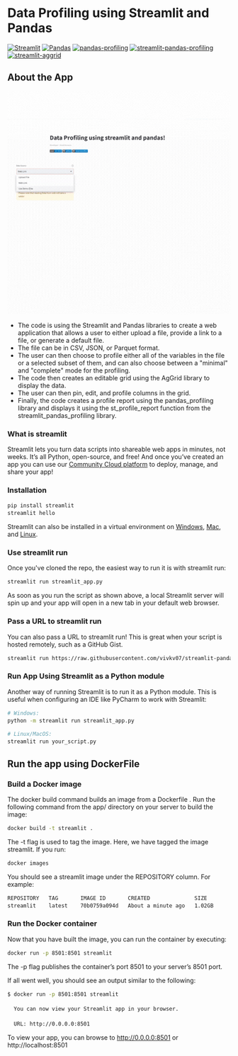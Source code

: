 # Data Profiling using Streamlit and Pandas <br>
[![Streamlit](https://badgen.net/pypi/v/streamlit)](https://pypi.org/project/streamlit/)
[![Pandas](https://badgen.net/pypi/v/pandas)](https://pypi.org/project/pandas/) 
[![pandas-profiling](https://badgen.net/pypi/v/pandas-profiling)](https://pypi.org/project/pandas-profiling/)
[![streamlit-pandas-profiling](https://badgen.net/pypi/v/streamlit-pandas-profiling)](https://pypi.org/project/streamlit-pandas-profiling/)
[![streamlit-aggrid](https://badgen.net/pypi/v/streamlit-aggrid)](https://pypi.org/project/streamlit-aggrid/)

## About the App
![Example of live coding an app in Streamlit|635x380](https://github.com/vivkv07/streamlit-pandas-profiling/blob/main/images/demo.gif?raw=true)

* The code is using the Streamlit and Pandas libraries to create a web application that allows a user to either upload a file, provide a link to a file, or generate a default file. 
* The file can be in CSV, JSON, or Parquet format. 
* The user can then choose to profile either all of the variables in the file or a selected subset of them, and can also choose between a "minimal" and "complete" mode for the profiling.
* The code then creates an editable grid using the AgGrid library to display the data. 
* The user can then pin, edit, and profile columns in the grid. 
* Finally, the code creates a profile report using the pandas_profiling library and displays it using the st_profile_report function from the streamlit_pandas_profiling library.

### What is streamlit 

Streamlit lets you turn data scripts into shareable web apps in minutes, not weeks. It’s all Python, open-source, and free! And once you’ve created an app you can use our [Community Cloud platform](https://streamlit.io/cloud) to deploy, manage, and share your app!

### Installation

```bash
pip install streamlit
streamlit hello
```

Streamlit can also be installed in a virtual environment on [Windows](https://github.com/streamlit/streamlit/wiki/Installing-in-a-virtual-environment#on-windows), [Mac](https://github.com/streamlit/streamlit/wiki/Installing-in-a-virtual-environment#on-mac--linux), and [Linux](https://github.com/streamlit/streamlit/wiki/Installing-in-a-virtual-environment#on-mac--linux).

### Use streamlit run
Once you've cloned the repo, the easiest way to run it is with streamlit run:
```bash
streamlit run streamlit_app.py 
```

As soon as you run the script as shown above, a local Streamlit server will spin up and your app will open in a new tab in your default web browser.

### Pass a URL to streamlit run
You can also pass a URL to streamlit run! This is great when your script is hosted remotely, such as a GitHub Gist.
```bash
streamlit run https://raw.githubusercontent.com/vivkv07/streamlit-pandas-profiling/main/streamlit-app.py
```

### Run App Using Streamlit as a Python module
Another way of running Streamlit is to run it as a Python module. This is useful when configuring an IDE like PyCharm to work with Streamlit:

```bash
# Windows:
python -m streamlit run streamlit_app.py
```


```bash
# Linux/MacOS:
streamlit run your_script.py
```

## Run the app using DockerFile
### Build a Docker image
The docker build command builds an image from a Dockerfile . Run the following command from the app/ directory on your server to build the image:

```bash
docker build -t streamlit .
```

The -t flag is used to tag the image. Here, we have tagged the image streamlit. If you run:

```bash
docker images
```
You should see a streamlit image under the REPOSITORY column. For example:
```bash
REPOSITORY   TAG       IMAGE ID       CREATED              SIZE
streamlit    latest    70b0759a094d   About a minute ago   1.02GB
```

### Run the Docker container
Now that you have built the image, you can run the container by executing:
```bash
docker run -p 8501:8501 streamlit
```
The -p flag publishes the container’s port 8501 to your server’s 8501 port.

If all went well, you should see an output similar to the following:
```bash
$ docker run -p 8501:8501 streamlit
  
  You can now view your Streamlit app in your browser.

  URL: http://0.0.0.0:8501
```
To view your app, you can browse to http://0.0.0.0:8501 or http://localhost:8501

